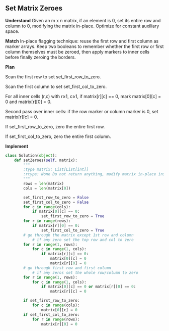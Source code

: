 ## Set Matrix Zeroes

**Understand**
Given an m x n matrix, if an element is 0, set its entire row and column to 0, modifying the matrix in-place. Optimize for constant auxiliary space.

**Match**
In-place flagging technique: reuse the first row and first column as marker arrays. Keep two booleans to remember whether the first row or first column themselves must be zeroed, then apply markers to inner cells before finally zeroing the borders.

**Plan**

Scan the first row to set set_first_row_to_zero.

Scan the first column to set set_first_col_to_zero.

For all inner cells (r,c) with r≥1, c≥1, if matrix[r][c] == 0, mark matrix[0][c] = 0 and matrix[r][0] = 0.

Second pass over inner cells: if the row marker or column marker is 0, set matrix[r][c] = 0.

If set_first_row_to_zero, zero the entire first row.

If set_first_col_to_zero, zero the entire first column.

**Implement**
```py
class Solution(object):
    def setZeroes(self, matrix):
        """
        :type matrix: List[List[int]]
        :rtype: None Do not return anything, modify matrix in-place instead.
        """
        rows = len(matrix)
        cols = len(matrix[0])

        set_first_row_to_zero = False
        set_first_col_to_zero = False
        for c in range(cols):
            if matrix[0][c] == 0:
                set_first_row_to_zero = True
        for r in range(rows):
            if matrix[r][0] == 0:
                set_first_col_to_zero = True
        # go through the matrix except 1st row and column 
            # if any zero set the top row and col to zero
        for r in range(1, rows):
            for c in range(1, cols):
                if matrix[r][c] == 0:
                    matrix[0][c] = 0
                    matrix[r][0] = 0
        # go through first row and first column
            # if any zeros set the whole row/column to zero  
        for r in range(1, rows):
            for c in range(1, cols):
                if matrix[0][c] == 0 or matrix[r][0] == 0:
                    matrix[r][c] = 0

        if set_first_row_to_zero:
            for c in range(cols):
                matrix[0][c] = 0
        if set_first_col_to_zero:
            for r in range(rows):
                matrix[r][0] = 0
```